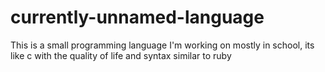 # currently-unnamed-language
This is a small programming language I'm working on mostly in school, its like c with the quality of life and syntax similar to ruby
